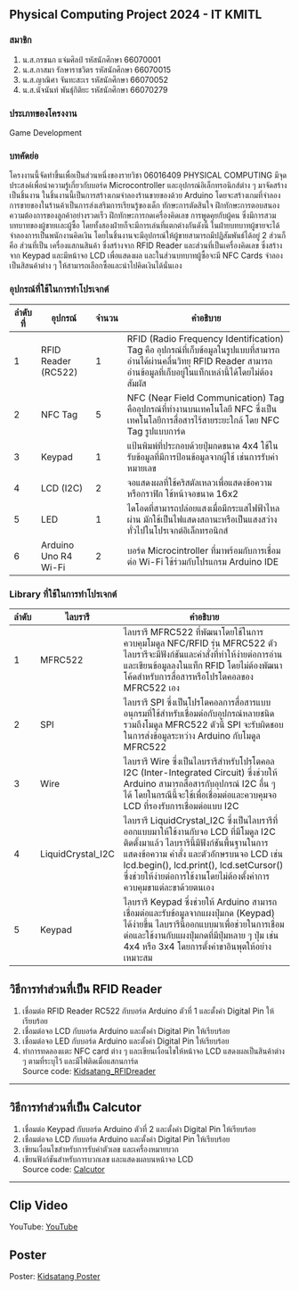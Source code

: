 ## **Physical Computing Project 2024 - IT KMITL**
### สมาชิก
1. น.ส.กรชนก แจ่มศิลป์      รหัสนักศึกษา 66070001
2. น.ส.กาสมา รักษาราชวิตร   รหัสนักศึกษา 66070015
3. น.ส.ญาณิศา จันทะสะเร    รหัสนักศึกษา 66070052
4. น.ส.นัจนันท์ พันธุ์กิติยะ   รหัสนักศึกษา 66070279
### ประเภทของโครงงาน
Game Development
### บทคัดย่อ
โครงงานนี้จัดทำขึ้นเพื่อเป็นส่วนหนึ่งของรายวิชา 06016409 PHYSICAL COMPUTING มีจุดประสงค์เพื่อนำความรู้เกี่ยวกับบอร์ด Microcontroller และอุปกรณ์อิเล็กทรอนิกส์ต่าง ๆ มาจัดสร้างเป็นชิ้นงาน
  ในชิ้นงานนี้เป็นการสร้างเกมจำลองร้านขายของด้วย Arduino โดยจะสร้างเกมที่จำลองการขายของในร้านค้าเป็นการส่งเสริมการเรียนรู้ของเด็ก ทักษะการตัดสินใจ ฝึกทักษะการตอบสนองความต้องการของลูกค้าอย่างรวดเร็ว ฝึกทักษะการกดเครื่องคิดเลข การพูดคุยกับผู้คน ซึ่งมีการสวมบทบาทของผู้ขายเเละผู้ซื้อ โดยทั้งสองฝ่ายก็จะมีการเล่นที่แตกต่างกันดังนี้ ในฝ่ายบทบาทผู้ขายจะได้จำลองการเป็นพนักงานคิดเงิน โดยในชิ้นงานจะมีอุปกรณ์ให้ผู้ขายสามารถมีปฏิสัมพันธ์ได้อยู่ 2 ส่วนก็คือ ส่วนที่เป็น เครื่องแสกนสินค้า ซึ่งสร้างจาก RFID Reader และส่วนที่เป็นเครื่องคิดเลข ซึ่งสร้างจาก Keypad และมีหน้าจอ LCD เพื่อแสดงผล และในส่วนบทบาทผู้ซื้อจะมี NFC Cards จำลองเป็นสิสนค้าต่าง ๆ ให้สามารถเลือกซื้อและนำไปคิดเงินได้นั่นเอง

### อุปกรณ์ที่ใช้ในการทำโปรเจกต์
| ลำดับที่ | อุปกรณ์ | จำนวน | คำอธิบาย |
| ---- | ---- | ---- | ---- |
| 1 | RFID Reader (RC522) | 1 | RFID (Radio Frequency Identification) Tag คือ อุปกรณ์ที่เก็บข้อมูลในรูปแบบที่สามารถอ่านได้ผ่านคลื่นวิทยุ RFID Reader สามารถอ่านข้อมูลที่เก็บอยู่ในแท็กเหล่านี้ได้โดยไม่ต้องสัมผัส |
| 2 | NFC Tag | 5 | NFC (Near Field Communication) Tag คืออุปกรณ์ที่ทำงานบนเทคโนโลยี NFC ซึ่งเป็นเทคโนโลยีการสื่อสารไร้สายระยะใกล้ โดย NFC Tag รูปแบบการ์ด|
| 3 | Keypad | 1 | แป้นพิมพ์ที่ประกอบด้วยปุ่มกดขนาด 4x4 ใช้ในรับข้อมูลที่มีการป้อนข้อมูลจากผู้ใช้ เช่นการรับค่าหมายเลข |
| 4 | LCD (I2C)| 2 | จอแสดงผลที่ใช้คริสตัลเหลวเพื่อแสดงข้อความหรือกราฟิก ใช้หน้าจอขนาด 16x2 |
| 5 | LED | 1 | ไดโอดที่สามารถปล่อยแสงเมื่อมีกระแสไฟฟ้าไหลผ่าน มักใช้เป็นไฟแสดงสถานะหรือเป็นแสงสว่างทั่วไปในโปรเจกต์อิเล็กทรอนิกส์ |
| 6 | Arduino Uno R4 Wi-Fi | 2 | บอร์ด Microcintroller ที่มาพร้อมกับการเชื่อมต่อ Wi-Fi ใช้ร่วมกับโปรแกรม Arduino IDE |

### Library ที่ใช้ในการทำโปรเจกต์
| ลำดับ | ไลบรารี | คำอธิบาย |
| ---- | ---- | ---- |
| 1 | MFRC522 | ไลบรารี MFRC522 ที่พัฒนาโดยใช้ในการควบคุมโมดูล NFC/RFID รุ่น MFRC522 ตัวไลบรารีจะมีฟังก์ชันและคำสั่งที่ทำให้ง่ายต่อการอ่านและเขียนข้อมูลลงในแท็ก RFID โดยไม่ต้องพัฒนาโค้ดสำหรับการสื่อสารหรือโปรโตคอลของ MFRC522 เอง |
| 2 | SPI | ไลบรารี SPI ซึ่งเป็นโปรโตคอลการสื่อสารแบบอนุกรมที่ใช้สำหรับเชื่อมต่อกับอุปกรณ์หลายชนิด รวมถึงโมดูล MFRC522 ตัวนี้ SPI จะรับผิดชอบในการส่งข้อมูลระหว่าง Arduino กับโมดูล MFRC522 |
| 3 | Wire | ไลบรารี Wire ซึ่งเป็นไลบรารีสำหรับโปรโตคอล I2C (Inter-Integrated Circuit) ซึ่งช่วยให้ Arduino สามารถสื่อสารกับอุปกรณ์ I2C อื่น ๆ ได้ โดยในกรณีนี้จะใช้เพื่อเชื่อมต่อและควบคุมจอ LCD ที่รองรับการเชื่อมต่อแบบ I2C |
| 4 | LiquidCrystal_I2C | ไลบรารี LiquidCrystal_I2C ซึ่งเป็นไลบรารีที่ออกแบบมาให้ใช้งานกับจอ LCD ที่มีโมดูล I2C ติดตั้งมาแล้ว ไลบรารีนี้มีฟังก์ชันพื้นฐานในการแสดงข้อความ คำสั่ง และตัวอักษรบนจอ LCD เช่น lcd.begin(), lcd.print(), lcd.setCursor() ซึ่งช่วยให้ง่ายต่อการใช้งานโดยไม่ต้องตั้งค่าการควบคุมขาแต่ละขาด้วยตนเอง |
| 5 | Keypad | ไลบรารี Keypad ซึ่งช่วยให้ Arduino สามารถเชื่อมต่อและรับข้อมูลจากแผงปุ่มกด (Keypad) ได้ง่ายขึ้น ไลบรารีนี้ออกแบบมาเพื่อช่วยในการเชื่อมต่อและใช้งานกับแผงปุ่มกดที่มีปุ่มหลาย ๆ ปุ่ม เช่น 4x4 หรือ 3x4 โดยการตั้งค่าขาอินพุตให้อย่างเหมาะสม |

## วิธีการทำส่วนที่เป็น RFID Reader
1. เชื่อมต่อ RFID Reader RC522 กับบอร์ด Arduino ตัวที่ 1 และตั้งค่า Digital Pin ให้เรียบร้อย
2. เชื่อมต่อจอ LCD กับบอร์ด Arduino และตั้งค่า Digital Pin ให้เรียบร้อย
3. เชื่อมต่อจอ LED กับบอร์ด Arduino และตั้งค่า Digital Pin ให้เรียบร้อย
4. ทำการทดลองแตะ NFC card ต่าง ๆ และเขียนเงื่อนไขให้หน้าจอ LCD แสดงผลเป็นสินค้าต่าง ๆ ตามที่ระบุไว้ และมีไฟติดเมื่อแสกนการ์ด
<br>Source code: [Kidsatang_RFIDreader](Kidsatang_RFIDreader.ino)
---
## วิธีการทำส่วนที่เป็น Calcutor
1. เชื่อมต่อ Keypad กับบอร์ด Arduino ตัวที่ 2 และตั้งค่า Digital Pin ให้เรียบร้อย
2. เชื่อมต่อจอ LCD กับบอร์ด Arduino และตั้งค่า Digital Pin ให้เรียบร้อย
3. เขียนเงื่อนไขสำหรับการรับค่าตัวเลข และเครื่องหมายบวก
4. เขียนฟังก์ชันสำหรับการบวกเลข และแสดงผลบนหน้าจอ LCD
<br>Source code: [Calcutor](Calculator.ino)
---

## Clip Video 
YouTube: [YouTube](Calculator.ino)

## Poster
Poster: [Kidsatang Poster](https://drive.google.com/file/d/1oDiU9srLcArdjw3FNtNDeMZPnNhmq42L/view?usp=sharing)

